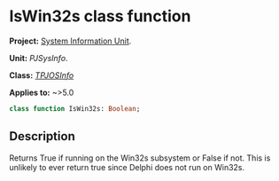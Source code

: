 # IsWin32s class function

**Project:** [System Information Unit](../API.md).

**Unit:** _PJSysInfo_.

**Class:** _[TPJOSInfo](./TPJOSInfo.md)_

**Applies to:** ~>5.0

```pascal
class function IsWin32s: Boolean;
```

## Description

Returns True if running on the Win32s subsystem or False if not. This is unlikely to ever return true since Delphi does not run on Win32s.

